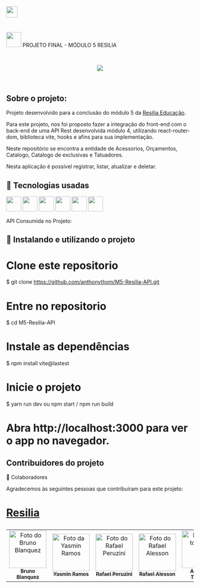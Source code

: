 # <img height="30" src="https://www.resilia.com.br/wp-content/themes/resiliaTheme/assets/images/logo.png" />  
 
# <h1>
  <img src="https://cdn.jsdelivr.net/gh/devicons/devicon/icons/react/react-original.svg" width="40" height="40"/> PROJETO FINAL - MÓDULO 5  RESILIA </h1>

<br>
<p align="center">
<img src="http://img.shields.io/static/v1?label=STATUS&message=FINALIZADO&color=GREEN&style=for-the-badge"/>
</p>
<br>

<h2>Sobre o projeto:</h2>
<p> Projeto desenvolvido para a conclusão do módulo 5 da <a href="https://www.resilia.com.br/">Resilia Educação</a>.

Para este projeto, nos foi proposto fazer a integração do front-end com o back-end de uma API Rest desenvolvida módulo 4, utilizando react-router-dom, biblioteca vite, hooks e afins para sua implementação.

Neste repositório se encontra a entidade de Acessorios, Orçamentos, Catalogo, Catalogo de exclusivas e Tatuadores.

Nesta aplicação é possível registrar, listar, atualizar e deletar. </p>



## 🚀 Tecnologias usadas
<p>
	<img src="https://cdn.jsdelivr.net/gh/devicons/devicon/icons/javascript/javascript-plain.svg" width="40" height="40"/>
	<img src="https://cdn.jsdelivr.net/gh/devicons/devicon/icons/vscode/vscode-original.svg" width="40" height="40"/>
	<img src="https://cdn.jsdelivr.net/gh/devicons/devicon/icons/react/react-original.svg" width="40" height="40"/>
	<img src="https://cdn.jsdelivr.net/gh/devicons/devicon/icons/npm/npm-original-wordmark.svg" width="40" height="40" />
	<img src="https://cdn.jsdelivr.net/gh/devicons/devicon/icons/sqlite/sqlite-original-wordmark.svg" width="40" height="40"/>
	<img src="https://cdn.jsdelivr.net/gh/devicons/devicon/icons/yarn/yarn-original-wordmark.svg" width="40" height="40" />
          
</p>

 API Consumida no Projeto:

## 🚀 Instalando e utilizando o projeto

# Clone este repositorio
$ git clone https://github.com/anthonythom/M5-Resilia-API.git

# Entre no repositorio
$ cd M5-Resilia-API

# Instale as dependências
$ npm install vite@lastest

# Inicie o projeto 
$ yarn run dev ou npm start / npm run build

# Abra http://localhost:3000 para ver o app no navegador.


	
<h2>Contribuidores do projeto</h2>
 🤝 Colaboradores

Agradecemos às seguintes pessoas que contribuíram para este projeto:

<table>
  <tr>
    <td align="center">
      <a href="#">
        <img src="https://avatars.githubusercontent.com/u/92882615?v=4" width="100px;" alt="Foto do Bruno Blanquez"/><br>
        <sub>
          <b>Bruno Blanquez</b>
        </sub>
      </a>
    </td>
    <td align="center">
      <a href="#">
        <img src="https://avatars.githubusercontent.com/u/96249099?v=4" width="100px;" alt="Foto da Yasmin Ramos"/><br>
        <sub>
          <b>Yasmin Ramos</b>
        </sub>
      </a>
    </td>
    <td align="center">
      <a href="#">
        <img src="https://avatars.githubusercontent.com/u/96450995?v=4" width="100px;" alt="Foto do Rafael Peruzini"/><br>
        <sub>
          <b>Rafael Peruzini</b>
        </sub>
      </a>
    </td>
	  <td align="center">
      <a href="#">
        <img src="https://avatars.githubusercontent.com/u/96597279?v=4" width="100px;" alt="Foto do Rafael Alesson"/><br>
        <sub>
          <b>Rafael Alesson</b>
        </sub>
      </a>
    </td>
	  <td align="center">
      <a href="#">
        <img src="https://avatars.githubusercontent.com/u/95666367?v=4" width="100px;" alt="Foto do toninho"/><br>
        <sub>
          <b>Anthony Thomas</b>
        </sub>
      </a>
    </td>
	  
  </tr>


# <p> <a href="https://www.resilia.com.br/">Resilia</a> </p>
